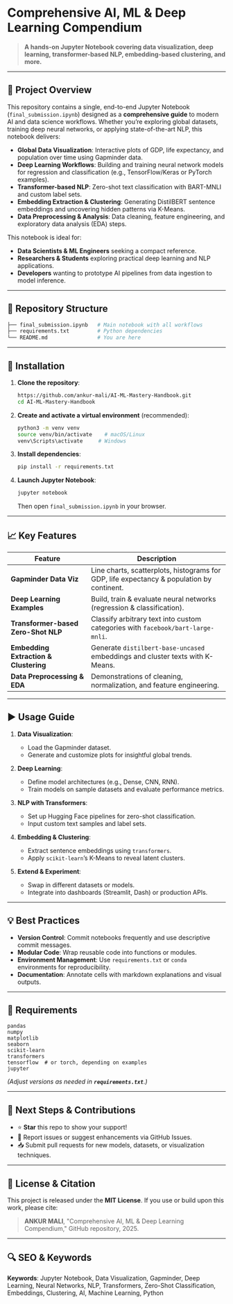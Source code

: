 # Comprehensive AI, ML & Deep Learning Compendium

> **A hands-on Jupyter Notebook covering data visualization, deep learning, transformer-based NLP, embedding-based clustering, and more.**

---

## 🚀 Project Overview

This repository contains a single, end-to-end Jupyter Notebook (`final_submission.ipynb`) designed as a **comprehensive guide** to modern AI and data science workflows. Whether you’re exploring global datasets, training deep neural networks, or applying state-of-the-art NLP, this notebook delivers:

* **Global Data Visualization**: Interactive plots of GDP, life expectancy, and population over time using Gapminder data.
* **Deep Learning Workflows**: Building and training neural network models for regression and classification (e.g., TensorFlow/Keras or PyTorch examples).
* **Transformer-based NLP**: Zero-shot text classification with BART-MNLI and custom label sets.
* **Embedding Extraction & Clustering**: Generating DistilBERT sentence embeddings and uncovering hidden patterns via K-Means.
* **Data Preprocessing & Analysis**: Data cleaning, feature engineering, and exploratory data analysis (EDA) steps.

This notebook is ideal for:

* **Data Scientists & ML Engineers** seeking a compact reference.
* **Researchers & Students** exploring practical deep learning and NLP applications.
* **Developers** wanting to prototype AI pipelines from data ingestion to model inference.

---

## 📂 Repository Structure

```bash
├── final_submission.ipynb   # Main notebook with all workflows
├── requirements.txt         # Python dependencies
└── README.md                # You are here
```

---

## 🔧 Installation

1. **Clone the repository**:

   ```bash
   https://github.com/ankur-mali/AI-ML-Mastery-Handbook.git
   cd AI-ML-Mastery-Handbook
   ```

2. **Create and activate a virtual environment** (recommended):

   ```bash
   python3 -m venv venv
   source venv/bin/activate    # macOS/Linux
   venv\Scripts\activate     # Windows
   ```

3. **Install dependencies**:

   ```bash
   pip install -r requirements.txt
   ```

4. **Launch Jupyter Notebook**:

   ```bash
   jupyter notebook
   ```

   Then open `final_submission.ipynb` in your browser.

---

## 📈 Key Features

| Feature                               | Description                                                                               |
| ------------------------------------- | ----------------------------------------------------------------------------------------- |
| **Gapminder Data Viz**                | Line charts, scatterplots, histograms for GDP, life expectancy & population by continent. |
| **Deep Learning Examples**            | Build, train & evaluate neural networks (regression & classification).                    |
| **Transformer-based Zero-Shot NLP**   | Classify arbitrary text into custom categories with `facebook/bart-large-mnli`.           |
| **Embedding Extraction & Clustering** | Generate `distilbert-base-uncased` embeddings and cluster texts with K-Means.             |
| **Data Preprocessing & EDA**          | Demonstrations of cleaning, normalization, and feature engineering.                       |

---

## ▶️ Usage Guide

1. **Data Visualization**:

   * Load the Gapminder dataset.
   * Generate and customize plots for insightful global trends.

2. **Deep Learning**:

   * Define model architectures (e.g., Dense, CNN, RNN).
   * Train models on sample datasets and evaluate performance metrics.

3. **NLP with Transformers**:

   * Set up Hugging Face pipelines for zero-shot classification.
   * Input custom text samples and label sets.

4. **Embedding & Clustering**:

   * Extract sentence embeddings using `transformers`.
   * Apply `scikit-learn`’s K-Means to reveal latent clusters.

5. **Extend & Experiment**:

   * Swap in different datasets or models.
   * Integrate into dashboards (Streamlit, Dash) or production APIs.

---

## 💡 Best Practices

* **Version Control**: Commit notebooks frequently and use descriptive commit messages.
* **Modular Code**: Wrap reusable code into functions or modules.
* **Environment Management**: Use `requirements.txt` or `conda` environments for reproducibility.
* **Documentation**: Annotate cells with markdown explanations and visual outputs.

---

## 📝 Requirements

```text
pandas
numpy
matplotlib
seaborn
scikit-learn
transformers
tensorflow  # or torch, depending on examples
jupyter
```

*(Adjust versions as needed in **`requirements.txt`**.)*

---

## 🚀 Next Steps & Contributions

* ⭐ **Star** this repo to show your support!
* 🐛 Report issues or suggest enhancements via GitHub Issues.
* 📥 Submit pull requests for new models, datasets, or visualization techniques.

---

## 📄 License & Citation

This project is released under the **MIT License**.
If you use or build upon this work, please cite:

> **ANKUR MALI**, "Comprehensive AI, ML & Deep Learning Compendium," GitHub repository, 2025.

---

## 🔍 SEO & Keywords

**Keywords**: Jupyter Notebook, Data Visualization, Gapminder, Deep Learning, Neural Networks, NLP, Transformers, Zero-Shot Classification, Embeddings, Clustering, AI, Machine Learning, Python


